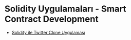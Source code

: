 # Solidity Uygulamaları - Smart Contract Development

- [Solidity ile Twitter Clone Uygulaması](https://github.com/erelcolak/solidity-projects/tree/main/solidity-twitter-clone)
